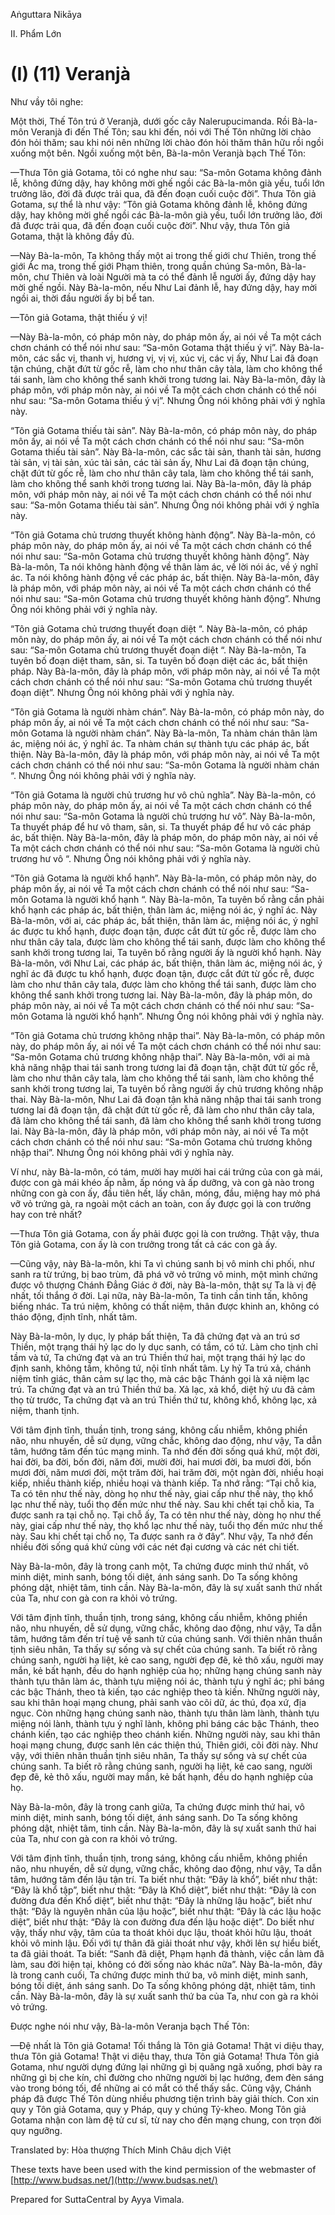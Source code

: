  

Aṅguttara Nikāya

II. Phẩm Lớn

# (I) (11) Veranjà

Như vầy tôi nghe:

Một thời, Thế Tôn trú ở Veranjà, dưới gốc cây Nalerupucimanda. Rồi Bà-la-môn Veranjà đi đến Thế Tôn; sau khi đến, nói với Thế Tôn những lời chào đón hỏi thăm; sau khi nói nên những lời chào đón hỏi thăm thân hữu rồi ngồi xuống một bên. Ngồi xuống một bên, Bà-la-môn Veranjà bạch Thế Tôn:

—Thưa Tôn giả Gotama, tôi có nghe như sau: “Sa-môn Gotama không đảnh lễ, không đứng dậy, hay không mời ghế ngồi các Bà-la-môn già yếu, tuổi lớn trưởng lão, đời đã được trải qua, đã đến đoạn cuối cuộc đời”. Thưa Tôn giả Gotama, sự thể là như vậy: “Tôn giả Gotama không đảnh lễ, không đứng dậy, hay không mời ghế ngồi các Bà-la-môn già yếu, tuổi lớn trưởng lão, đời đã được trải qua, đã đến đoạn cuối cuộc đời”. Như vậy, thưa Tôn giả Gotama, thật là không đầy đủ.

—Này Bà-la-môn, Ta không thấy một ai trong thế giới chư Thiên, trong thế giới Ác ma, trong thế giới Phạm thiên, trong quần chúng Sa-môn, Bà-la-môn, chư Thiên và loài Người mà ta có thể đảnh lễ người ấy, đứng dậy hay mời ghế ngồi. Này Bà-la-môn, nếu Như Lai đảnh lễ, hay đứng dậy, hay mời ngồi ai, thời đầu người ấy bị bể tan.

—Tôn giả Gotama, thật thiếu ý vị!

—Này Bà-la-môn, có pháp môn này, do pháp môn ấy, ai nói về Ta một cách chơn chánh có thể nói như sau: “Sa-môn Gotama thật thiếu ý vị”. Này Bà-la-môn, các sắc vị, thanh vị, hương vị, vị vị, xúc vị, các vị ấy, Như Lai đã đoạn tận chúng, chặt đứt từ gốc rễ, làm cho như thân cây tàla, làm cho không thể tái sanh, làm cho không thể sanh khởi trong tương lai. Này Bà-la-môn, đây là pháp môn, với pháp môn này, ai nói về Ta một cách chơn chánh có thể nói như sau: “Sa-môn Gotama thiếu ý vị”. Nhưng Ông nói không phải với ý nghĩa này.

“Tôn giả Gotama thiếu tài sản”. Này Bà-la-môn, có pháp môn này, do pháp môn ấy, ai nói về Ta một cách chơn chánh có thể nói như sau: “Sa-môn Gotama thiếu tài sản”. Này Bà-la-môn, các sắc tài sản, thanh tài sản, hương tài sản, vị tài sản, xúc tài sản, các tài sản ấy, Như Lai đã đoạn tận chúng, chặt đứt từ gốc rễ, làm cho như thân cây tala, làm cho không thể tái sanh, làm cho không thể sanh khởi trong tương lai. Này Bà-la-môn, đây là pháp môn, với pháp môn này, ai nói về Ta một cách chơn chánh có thể nói như sau: “Sa-môn Gotama thiếu tài sản”. Nhưng Ông nói không phải với ý nghĩa này.

“Tôn giả Gotama chủ trương thuyết không hành động”. Này Bà-la-môn, có pháp môn này, do pháp môn ấy, ai nói về Ta một cách chơn chánh có thể nói như sau: “Sa-môn Gotama chủ trương thuyết không hành động”. Này Bà-la-môn, Ta nói không hành động về thân làm ác, về lời nói ác, về ý nghĩ ác. Ta nói không hành động về các pháp ác, bất thiện. Này Bà-la-môn, đây là pháp môn, với pháp môn này, ai nói về Ta một cách chơn chánh có thể nói như sau: “Sa-môn Gotama chủ trương thuyết không hành động”. Nhưng Ông nói không phải với ý nghĩa này.

“Tôn giả Gotama chủ trương thuyết đoạn diệt “. Này Bà-la-môn, có pháp môn này, do pháp môn ấy, ai nói về Ta một cách chơn chánh có thể nói như sau: “Sa-môn Gotama chủ trương thuyết đoạn diệt “. Này Bà-la-môn, Ta tuyên bố đoạn diệt tham, sân, si. Ta tuyên bố đoạn diệt các ác, bất thiện pháp. Này Bà-la-môn, đây là pháp môn, với pháp môn này, ai nói về Ta một cách chơn chánh có thể nói như sau: “Sa-môn Gotama chủ trương thuyết đoạn diệt”. Nhưng Ông nói không phải với ý nghĩa này.

“Tôn giả Gotama là người nhàm chán”. Này Bà-la-môn, có pháp môn này, do pháp môn ấy, ai nói về Ta một cách chơn chánh có thể nói như sau: “Sa-môn Gotama là người nhàm chán”. Này Bà-la-môn, Ta nhàm chán thân làm ác, miệng nói ác, ý nghĩ ác. Ta nhàm chán sự thành tựu các pháp ác, bất thiện. Này Bà-la-môn, đây là pháp môn, với pháp môn này, ai nói về Ta một cách chơn chánh có thể nói như sau: “Sa-môn Gotama là người nhàm chán “. Nhưng Ông nói không phải với ý nghĩa này.

“Tôn giả Gotama là người chủ trương hư vô chủ nghĩa”. Này Bà-la-môn, có pháp môn này, do pháp môn ấy, ai nói về Ta một cách chơn chánh có thể nói như sau: “Sa-môn Gotama là người chủ trương hư vô”. Này Bà-la-môn, Ta thuyết pháp để hư vô tham, sân, si. Ta thuyết pháp để hư vô các pháp ác, bất thiện. Này Bà-la-môn, đây là pháp môn, do pháp môn này, ai nói về Ta một cách chơn chánh có thể nói như sau: “Sa-môn Gotama là người chủ trương hư vô “. Nhưng Ông nói không phải với ý nghĩa này.

“Tôn giả Gotama là người khổ hạnh”. Này Bà-la-môn, có pháp môn này, do pháp môn ấy, ai nói về Ta một cách chơn chánh có thể nói như sau: “Sa-môn Gotama là người khổ hạnh “. Này Bà-la-môn, Ta tuyên bố rằng cần phải khổ hạnh các pháp ác, bất thiện, thân làm ác, miệng nói ác, ý nghĩ ác. Này Bà-la-môn, với ai, các pháp ác, bất thiện, thân làm ác, miệng nói ác, ý nghĩ ác được tu khổ hạnh, được đoạn tận, được cắt đứt từ gốc rễ, được làm cho như thân cây tala, được làm cho không thể tái sanh, được làm cho không thể sanh khởi trong tương lai, Ta tuyên bố rằng người ấy là người khổ hạnh. Này Bà-la-môn, với Như Lai, các pháp ác, bất thiện, thân làm ác, miệng nói ác, ý nghĩ ác đã được tu khổ hạnh, được đoạn tận, được cắt đứt từ gốc rễ, được làm cho như thân cây tala, được làm cho không thể tái sanh, được làm cho không thể sanh khởi trong tương lai. Này Bà-la-môn, đây là pháp môn, do pháp môn này, ai nói về Ta một cách chơn chánh có thể nói như sau: “Sa-môn Gotama là người khổ hạnh”. Nhưng Ông nói không phải với ý nghĩa này.

“Tôn giả Gotama chủ trương không nhập thai”. Này Bà-la-môn, có pháp môn này, do pháp môn ấy, ai nói về Ta một cách chơn chánh có thể nói như sau: “Sa-môn Gotama chủ trương không nhập thai”. Này Bà-la-môn, với ai mà khả năng nhập thai tái sanh trong tương lai đã đoạn tận, chặt đứt từ gốc rễ, làm cho như thân cây tala, làm cho không thể tái sanh, làm cho không thể sanh khởi trong tương lai, Ta tuyên bố rằng người ấy chủ trương không nhập thai. Này Bà-la-môn, Như Lai đã đoạn tận khả năng nhập thai tái sanh trong tương lai đã đoạn tận, đã chặt đứt từ gốc rễ, đã làm cho như thân cây tala, đã làm cho không thể tái sanh, đã làm cho không thể sanh khởi trong tương lai. Này Bà-la-môn, đây là pháp môn, với pháp môn này, ai nói về Ta một cách chơn chánh có thể nói như sau: “Sa-môn Gotama chủ trương không nhập thai”. Nhưng Ông nói không phải với ý nghĩa này.

Ví như, này Bà-la-môn, có tám, mười hay mười hai cái trứng của con gà mái, được con gà mái khéo ấp nằm, ấp nóng và ấp dưỡng, và con gà nào trong những con gà con ấy, đầu tiên hết, lấy chân, móng, đầu, miệng hay mỏ phá vỡ vỏ trứng gà, ra ngoài một cách an toàn, con ấy được gọi là con trưởng hay con trẻ nhất?

—Thưa Tôn giả Gotama, con ấy phải được gọi là con trưởng. Thật vậy, thưa Tôn giả Gotama, con ấy là con trưởng trong tất cả các con gà ấy.

—Cũng vậy, này Bà-la-môn, khi Ta vì chúng sanh bị vô minh chi phối, như sanh ra từ trứng, bị bao trùm, đã phá vỡ vỏ trứng vô minh, một mình chứng được vô thượng Chánh Ðẳng Giác ở đời, này Bà-la-môn, thật sự Ta là vị đệ nhất, tối thắng ở đời. Lại nữa, này Bà-la-môn, Ta tinh cần tinh tấn, không biếng nhác. Ta trú niệm, không có thất niệm, thân được khinh an, không có tháo động, định tĩnh, nhất tâm.

Này Bà-la-môn, ly dục, ly pháp bất thiện, Ta đã chứng đạt và an trú sơ Thiền, một trạng thái hỷ lạc do ly dục sanh, có tầm, có tứ. Làm cho tịnh chỉ tầm và tứ, Ta chứng đạt và an trú Thiền thứ hai, một trạng thái hỷ lạc do định sanh, không tầm, không tứ, nội tĩnh nhất tâm. Ly hỷ Ta trú xả, chánh niệm tỉnh giác, thân cảm sự lạc thọ, mà các bậc Thánh gọi là xả niệm lạc trú. Ta chứng đạt và an trú Thiền thứ ba. Xả lạc, xả khổ, diệt hỷ ưu đã cảm thọ từ trước, Ta chứng đạt và an trú Thiền thứ tư, không khổ, không lạc, xả niệm, thanh tịnh.

Với tâm định tĩnh, thuần tịnh, trong sáng, không cấu nhiễm, không phiền não, nhu nhuyến, dễ sử dụng, vững chắc, không dao động, như vậy, Ta dẫn tâm, hướng tâm đến túc mạng minh. Ta nhớ đến đời sống quá khứ, một đời, hai đời, ba đời, bốn đời, năm đời, mười đời, hai mươi đời, ba mươi đời, bốn mươi đời, năm mươi đời, một trăm đời, hai trăm đời, một ngàn đời, nhiều hoại kiếp, nhiều thành kiếp, nhiều hoại và thành kiếp. Ta nhớ rằng: “Tại chỗ kia, Ta có tên như thế này, dòng họ như thế này, giai cấp như thế này, thọ khổ lạc như thế này, tuổi thọ đến mức như thế này. Sau khi chết tại chỗ kia, Ta được sanh ra tại chỗ nọ. Tại chỗ ấy, Ta có tên như thế này, dòng họ như thế này, giai cấp như thế này, thọ khổ lạc như thế này, tuổi thọ đến mức như thế này. Sau khi chết tại chỗ nọ, Ta được sanh ra ở đây”. Như vậy, Ta nhớ đến nhiều đời sống quá khứ cùng với các nét đại cương và các nét chi tiết.

Này Bà-la-môn, đây là trong canh một, Ta chứng được minh thứ nhất, vô minh diệt, minh sanh, bóng tối diệt, ánh sáng sanh. Do Ta sống không phóng dật, nhiệt tâm, tinh cần. Này Bà-la-môn, đây là sự xuất sanh thứ nhất của Ta, như con gà con ra khỏi vỏ trứng.

Với tâm định tĩnh, thuần tịnh, trong sáng, không cấu nhiễm, không phiền não, nhu nhuyến, dễ sử dụng, vững chắc, không dao động, như vậy, Ta dẫn tâm, hướng tâm đến trí tuệ về sanh tử của chúng sanh. Với thiên nhãn thuần tịnh siêu nhân, Ta thấy sự sống và sự chết của chúng sanh. Ta biết rõ rằng chúng sanh, người hạ liệt, kẻ cao sang, người đẹp đẽ, kẻ thô xấu, người may mắn, kẻ bất hạnh, đều do hạnh nghiệp của họ; những hạng chúng sanh này thành tựu thân làm ác, thành tựu miệng nói ác, thành tựu ý nghĩ ác; phỉ báng các bậc Thánh, theo tà kiến, tạo các nghiệp theo tà kiến. Những người này, sau khi thân hoại mạng chung, phải sanh vào cõi dữ, ác thú, đọa xứ, địa ngục. Còn những hạng chúng sanh nào, thành tựu thân làm lành, thành tựu miệng nói lành, thành tựu ý nghĩ lành, không phỉ báng các bậc Thánh, theo chánh kiến, tạo các nghiệp theo chánh kiến. Những người này, sau khi thân hoại mạng chung, được sanh lên các thiện thú, Thiên giới, cõi đời này. Như vậy, với thiên nhãn thuần tịnh siêu nhân, Ta thấy sự sống và sự chết của chúng sanh. Ta biết rõ rằng chúng sanh, người hạ liệt, kẻ cao sang, người đẹp đẽ, kẻ thô xấu, người may mắn, kẻ bất hạnh, đều do hạnh nghiệp của họ.

Này Bà-la-môn, đây là trong canh giữa, Ta chứng được minh thứ hai, vô minh diệt, minh sanh, bóng tối diệt, ánh sáng sanh. Do Ta sống không phóng dật, nhiệt tâm, tinh cần. Này Bà-la-môn, đây là sự xuất sanh thứ hai của Ta, như con gà con ra khỏi vỏ trứng.

Với tâm định tĩnh, thuần tịnh, trong sáng, không cấu nhiễm, không phiền não, nhu nhuyến, dễ sử dụng, vững chắc, không dao động, như vậy, Ta dẫn tâm, hướng tâm đến lậu tận trí. Ta biết như thật: “Ðây là khổ”, biết như thật: “Ðây là khổ tập”, biết như thật: “Ðây là Khổ diệt”, biết như thật: “Ðây là con đường đưa đến Khổ diệt”, biết như thật: “Ðây là những lậu hoặc”, biết như thật: “Ðây là nguyên nhân của lậu hoặc”, biết như thật: “Ðây là các lậu hoặc diệt”, biết như thật: “Ðây là con đường đưa đến lậu hoặc diệt”. Do biết như vậy, thấy như vậy, tâm của ta thoát khỏi dục lậu, thoát khỏi hữu lậu, thoát khỏi vô minh lậu. Ðối với tự thân đã giải thoát như vậy, khởi lên sự hiểu biết, ta đã giải thoát. Ta biết: “Sanh đã diệt, Phạm hạnh đã thành, việc cần làm đã làm, sau đời hiện tại, không có đời sống nào khác nữa”. Này Bà-la-môn, đây là trong canh cuối, Ta chứng được minh thứ ba, vô minh diệt, minh sanh, bóng tối diệt, ánh sáng sanh. Do Ta sống không phóng dật, nhiệt tâm, tinh cần. Này Bà-la-môn, đây là sự xuất sanh thứ ba của Ta, như con gà ra khỏi vỏ trứng.

Ðược nghe nói như vậy, Bà-la-môn Veranja bạch Thế Tôn:

—Ðệ nhất là Tôn giả Gotama! Tối thắng là Tôn giả Gotama! Thật vi diệu thay, thưa Tôn giả Gotama! Thật vi diệu thay, thưa Tôn giả Gotama! Thưa Tôn giả Gotama, như người dựng đứng lại những gì bị quăng ngã xuống, phơi bày ra những gì bị che kín, chỉ đường cho những người bị lạc hướng, đem đèn sáng vào trong bóng tối, để những ai có mắt có thể thấy sắc. Cũng vậy, Chánh pháp đã được Thế Tôn dùng nhiều phương tiện trình bày giải thích. Con xin quy y Tôn giả Gotama, quy y Pháp, quy y chúng Tỷ-kheo. Mong Tôn giả Gotama nhận con làm đệ tử cư sĩ, từ nay cho đến mạng chung, con trọn đời quy ngưỡng.

Translated by: Hòa thượng Thích Minh Châu dịch Việt

These texts have been used with the kind permission of the webmaster of [http://www.budsas.net/](http://www.budsas.net/)

Prepared for SuttaCentral by Ayya Vimala.